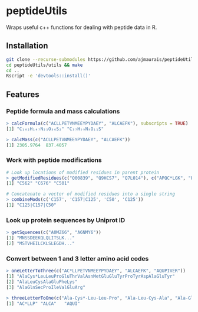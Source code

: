 # peptideUtils
Wraps useful c++ functions for dealing with peptide data in R.

## Installation

```bash
git clone --recurse-submodules https://github.com/ajmaurais/peptideUtils
cd peptideUtils/utils && make
cd ..
Rscript -e 'devtools::install()'
```

## Features

### Peptide formula and mass calculations

```R
> calcFormula(c("ACLLPETVNMEEYPYDAEY", "ALCAEFK"), subscripts = TRUE)
[1] "C₁₀₂H₁₄₇N₂₁O₃₆S₂" "C₃₇H₅₉N₉O₁₁S"

> calcMass(c("ACLLPETVNMEEYPYDAEY", "ALCAEFK"))
[1] 2305.9764  837.4057
```

### Work with peptide modifications

```R
# Look up locations of modified residues in parent protein
> getModifiedResidues(c("Q00839", "Q9HCS7", "Q7L014"), c("APQC*LGK", "FADMEC*K", "GAEIIVC*TPGR"))
[1] "C562" "C676" "C501"

# Concatenate a vector of modified residues into a single string
> combineMods(c('C157', 'C157|C125', 'C50', 'C125'))
[1] "C125|C157|C50"
```

### Look up protein sequences by Uniprot ID
```R
> getSquences(c("A0MZ66", "A6NMY6"))
[1] "MNSSDEEKQLQLITSLK..."
[2] "MSTVHEILCKLSLEGDH..."  
```

### Convert between 1 and 3 letter amino acid codes

```R
> oneLetterToThree(c("AC*LLPETVNMEEYPYDAEY", "ALCAEFK", "AQUPIVER"))
[1] "AlaCys*LeuLeuProGluThrValAsnMetGluGluTyrProTyrAspAlaGluTyr"
[2] "AlaLeuCysAlaGluPheLys"                                  
[3] "AlaGlnSecProIleValGluArg"

> threeLetterToOne(c("Ala-Cys*-Leu-Leu-Pro", "Ala-Leu-Cys-Ala", "Ala-Gln-Sec-Ile"), sep_in="-")
[1] "AC*LLP" "ALCA"   "AQUI"
```

